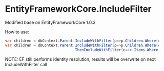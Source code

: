 # EntityFrameworkCore.IncludeFilter

Modified base on EntityFrameworkCore 1.0.3

How to use:
```csharp
var children = dbContext.Parent.IncludeWithFilter(p=>p.Children.Where(c=>c.Active));
var children = dbContext.Parent.IncludeWithFilter(p=>p.Children.Where(c=>c.Active))
                               .ThenIncludeWithFilter(c=>c.Items.Where(i=>i.ID > 100));
```                               

NOTE: EF still performs identity resolution, results will be overwrite on next IncludeWithFilter call
